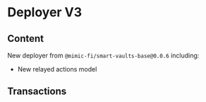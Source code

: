 # Deployer V3
  
## Content

New deployer from `@mimic-fi/smart-vaults-base@0.0.6` including:
- New relayed actions model

## Transactions
